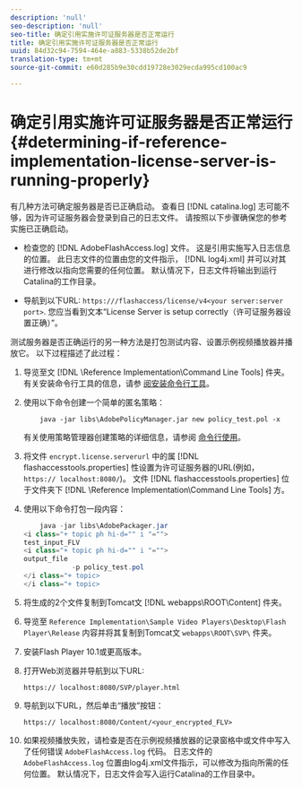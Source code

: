 ```yaml
---
description: 'null'
seo-description: 'null'
seo-title: 确定引用实施许可证服务器是否正常运行
title: 确定引用实施许可证服务器是否正常运行
uuid: 84d32c94-7594-464e-a883-5338b52de2bf
translation-type: tm+mt
source-git-commit: e60d285b9e30cdd19728e3029ecda995cd100ac9

---
```



# 确定引用实施许可证服务器是否正常运行 {#determining-if-reference-implementation-license-server-is-running-properly}

有几种方法可确定服务器是否已正确启动。 查看日 [!DNL catalina.log] 志可能不够，因为许可证服务器会登录到自己的日志文件。 请按照以下步骤确保您的参考实施已正确启动。

* 检查您的 [!DNL AdobeFlashAccess.log] 文件。 这是引用实施写入日志信息的位置。 此日志文件的位置由您的文件指示， [!DNL log4j.xml] 并可以对其进行修改以指向您需要的任何位置。 默认情况下，日志文件将输出到运行Catalina的工作目录。

* 导航到以下URL: `https:///flashaccess/license/v4<your server:server port>`. 您应当看到文本“License Server is setup correctly（许可证服务器设置正确）”。

测试服务器是否正确运行的另一种方法是打包测试内容、设置示例视频播放器并播放它。 以下过程描述了此过程：

1. 导览至文 [!DNL \Reference Implementation\Command Line Tools] 件夹。 有关安装命令行工具的信息，请参 [阅安装命令行工具](../aaxs-reference-implementations/command-line-tools/aaxs-ref-impl-command-line-overview.md#installing-the-command-line-tools)。

1. 使用以下命令创建一个简单的匿名策略：

   ```
       java -jar libs\AdobePolicyManager.jar new policy_test.pol -x
   ```

   有关使用策略管理器创建策略的详细信息，请参阅 [命令行使用](../aaxs-reference-implementations/command-line-tools/policy-manager/command-line-usage.md)。

1. 将文件 `encrypt.license.serverurl` 中的属 [!DNL flashaccesstools.properties] 性设置为许可证服务器的URL(例如， `https:// localhost:8080/`)。 文件 [!DNL flashaccesstools.properties] 位于文件夹下 [!DNL \Reference Implementation\Command Line Tools] 方。

1. 使用以下命令打包一段内容：

   ```java
       java -jar libs\AdobePackager.jar  
   <i class="+ topic ph hi-d="" i "="">
   test_input_FLV  
   <i class="+ topic ph hi-d="" i "="">
   output_file  
               -p policy_test.pol 
   </i class="+ topic> 
   </i class="+ topic>
   ```

1. 将生成的2个文件复制到Tomcat文 [!DNL webapps\ROOT\Content] 件夹。
1. 导览至 `Reference Implementation\Sample Video Players\Desktop\Flash Player\Release` 内容并将其复制到Tomcat文 `webapps\ROOT\SVP\` 件夹。
1. 安装Flash Player 10.1或更高版本。
1. 打开Web浏览器并导航到以下URL:

   `https:// localhost:8080/SVP/player.html`
1. 导航到以下URL，然后单击“播放”按钮：

   `https:// localhost:8080/Content/<your_encrypted_FLV>`
1. 如果视频播放失败，请检查是否在示例视频播放器的记录窗格中或文件中写入了任何错误 `AdobeFlashAccess.log` 代码。 日志文件的 `AdobeFlashAccess.log` 位置由log4j.xml文件指示，可以修改为指向所需的任何位置。 默认情况下，日志文件会写入运行Catalina的工作目录中。
